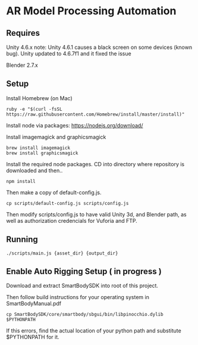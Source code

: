 # AR Model Processing Automation

## Requires 
Unity 4.6.x
note: Unity 4.6.1 causes a black screen on some devices (known bug). Unity updated to 4.6.7f1 and it fixed the issue

Blender 2.7.x

## Setup 

Install Homebrew (on Mac)
```
ruby -e "$(curl -fsSL https://raw.githubusercontent.com/Homebrew/install/master/install)"
```

Install node via packages: https://nodejs.org/download/

Install imagemagick and graphicsmagick

```
brew install imagemagick
brew install graphicsmagick
```

Install the required node packages. CD into directory where repository is downloaded and then..

```
npm install
```



Then make a copy of default-config.js.

```
cp scripts/default-config.js scripts/config.js
```

Then modify scripts/config.js to have valid Unity 3d, and Blender path, as well as authorization credencials for Vuforia and FTP.

## Running

```
./scripts/main.js {asset_dir} {output_dir}
```


## Enable Auto Rigging Setup ( in progress )

Download and extract SmartBodySDK into root of this project.

Then follow build instructions for your operating system in SmartBodyManual.pdf


```
cp SmartBodySDK/core/smartbody/sbgui/bin/libpinocchio.dylib $PYTHONPATH
```

If this errors, find the actual location of your python path and substitute $PYTHONPATH for it.



